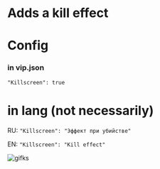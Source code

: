 # Adds a kill effect

# Config

### in vip.json
`"Killscreen": true`

# in lang (not necessarily)

RU: `"Killscreen": "Эффект при убийстве"`

EN: `"Killscreen": "Kill effect"`

![gifks](https://github.com/partiusfabaa/cs2-VIPCore/assets/96542489/90682617-547d-48d4-8dd5-e4d47b3ab7db)
